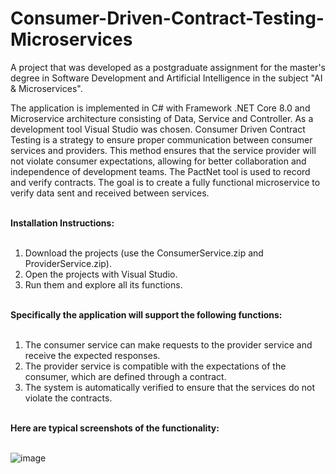 # Consumer-Driven-Contract-Testing-Microservices

A project that was developed as a postgraduate assignment for the master's degree in Software Development and Artificial Intelligence in the subject "AI & Microservices".

The application is implemented in C# with Framework .NET Core 8.0 and Microservice architecture consisting of Data, Service and Controller. As a development tool Visual Studio was chosen. Consumer Driven Contract Testing is a strategy to ensure proper communication between consumer services and providers. This method ensures that the service provider will not violate consumer expectations, allowing for better collaboration and independence of development teams. The PactNet tool is used to record and verify contracts. The goal is to create a fully functional microservice to verify data sent and received between services. </br> </br>

<b>Ιnstallation Ιnstructions:</b> </br> </br>

1. Download the projects (use the ConsumerService.zip and ProviderService.zip).
2. Open the projects with Visual Studio.
3. Run them and explore all its functions.  </br> </br>

<b> Specifically the application will support the following functions: </b> </br> </br>

1. The consumer service can make requests to the provider service and receive the expected responses.
2. The provider service is compatible with the expectations of the consumer, which are defined through a contract.
3. The system is automatically verified to ensure that the services do not violate the contracts.  </br> </br>



<b>Here are typical screenshots of the functionality: </b> </br> </br>

![image](https://github.com/user-attachments/assets/1ce441ba-f4d2-4808-b602-f64002b09efd)





